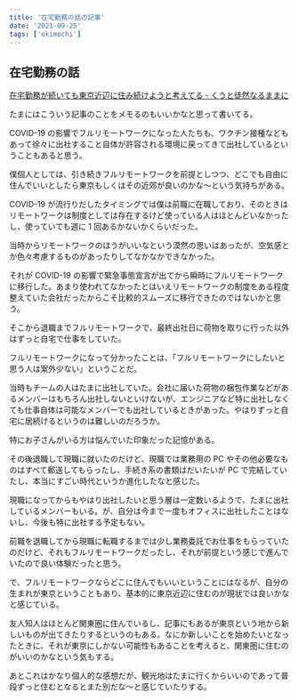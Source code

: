 ```yaml
---
title: '在宅勤務の話の記事'
date: '2021-09-25'
tags: ['okimochi']
---
```


## 在宅勤務の話

[在宅勤務が続いても東京近辺に住み続けようと考えてる \- くうと徒然なるままに](https://kuxumarin.hatenablog.com/entry/2021/07/18/094345)

たまにはこういう記事のことをメモるのもいいかなと思って書いてる。

COVID-19 の影響でフルリモートワークになった人たちも、ワクチン接種などもあって徐々に出社すること自体が許容される環境に戻ってきて出社しているということもあると思う。

僕個人としては、引き続きフルリモートワークを前提としつつ、どこでも自由に住んでいいとしたら東京もしくはその近郊が良いのかな〜という気持ちがある。

COVID-19 が流行りだしたタイミングでは僕は前職に在職しており、そのときはリモートワークは制度としては存在するけど使っている人はほとんどいなかったし、使っていても週に 1 回あるかないかくらいだった。

当時からリモートワークのほうがいいなという漠然の思いはあったが、空気感とか色々考慮するものがあったりしてなかなかできなかった。

それが COVID-19 の影響で緊急事態宣言が出てから瞬時にフルリモートワークに移行した。あまり使われてなかったとはいえリモートワークの制度をある程度整えていた会社だったからこそ比較的スムーズに移行できたのではないかと思う。

そこから退職までフルリモートワークで、最終出社日に荷物を取りに行った以外はずっと自宅で仕事をしていた。

フルリモートワークになって分かったことは、「フルリモートワークにしたいと思う人は案外少ない」ということだ。

当時もチームの人はたまに出社していた。会社に届いた荷物の梱包作業などがあるメンバーはもちろん出社しないといけないが、エンジニアなど特に出社しなくても仕事自体は可能なメンバーでも出社しているときがあった。やはりずっと自宅に居続けるというのは難しいのだろうか。

特にお子さんがいる方は悩んでいた印象だった記憶がある。

その後退職して現職に就いたのだけど、現職では業務用の PC やその他必要なものはすべて郵送してもらったし、手続き系の書類はだいたいが PC で完結していたし、本当にすごい時代というか進化したなと感じた。

現職になってからもやはり出社したいと思う層は一定数いるようで、たまに出社しているメンバーもいる。が、自分は今まで一度もオフィスに出社したことはないし、今後も特に出社する予定もない。

前職を退職してから現職に転職するまでは少し業務委託でお仕事をもらっていたのだけど、それもフルリモートワークだったし、それが前提という感じで進んでいたので良い体験だったと思う。

で、フルリモートワークならどこに住んでもいいということにはなるが、自分の生まれが東京ということもあり、基本的に東京近辺に住むのが現状では良いかなと感じている。

友人知人はほとんど関東圏に住んでいるし、記事にもあるが東京という地から新しいものが出てきたりするというのもある。なにか新しいことを始めたいとなったときに、それが東京にしかない可能性もあることを考えると、関東圏に住むのがいいのかなという気もする。

あとこれはかなり個人的な感想だが、観光地はたまに行くからいいのであって普段ずっと住むとなるとまた別だな〜と感じていたりする。
